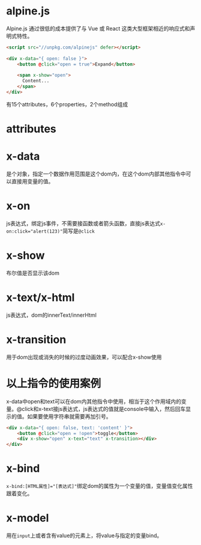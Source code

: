 # alpine.js
Alpine.js 通过很低的成本提供了与 Vue 或 React 这类大型框架相近的响应式和声明式特性。
```html
<script src="//unpkg.com/alpinejs" defer></script>
 
<div x-data="{ open: false }">
    <button @click="open = true">Expand</button>
 
    <span x-show="open">
      Content...
    </span>
</div>
```
有15个attributes，6个properties，2个method组成
# attributes
# x-data
是个对象，指定一个数据作用范围是这个dom内，在这个dom内部其他指令中可以直接用变量的值。
# x-on
js表达式，绑定js事件，不需要接函数或者箭头函数，直接js表达式`x-on:click="alert(123)"`简写是`@click`
# x-show
布尔值是否显示该dom
# x-text/x-html
js表达式，dom的innerText/innerHtml
# x-transition
用于dom出现或消失的时候的过度动画效果，可以配合x-show使用
# 以上指令的使用案例
x-data中open和text可以在dom内其他指令中使用，相当于这个作用域内的变量。@click和x-text接js表达式，js表达式的值就是console中输入，然后回车显示的值。如果要使用字符串就需要再加引号。
```html
<div x-data="{ open: false, text: 'content' }">
    <button @click="open = !open">toggle</button>
    <div x-show="open" x-text="text" x-transition></div> 
</div>
```
# x-bind
`x-bind:[HTML属性]="[表达式]"`绑定dom的属性为一个变量的值，变量值变化属性跟着变化。
# x-model
用在`input`上或者含有value的元素上，将value与指定的变量bind。